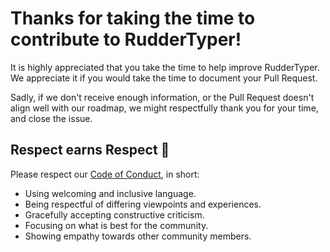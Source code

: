 # Thanks for taking the time to contribute to RudderTyper!

It is highly appreciated that you take the time to help improve RudderTyper.
We appreciate it if you would take the time to document your Pull Request.

Sadly, if we don't receive enough information, or the Pull Request doesn't
align well with our roadmap, we might respectfully thank you for your time, and close the issue.

## Respect earns Respect 👏

Please respect our [Code of Conduct](CODE_OF_CONDUCT.md), in short:

* Using welcoming and inclusive language.
* Being respectful of differing viewpoints and experiences.
* Gracefully accepting constructive criticism.
* Focusing on what is best for the community.
* Showing empathy towards other community members.
